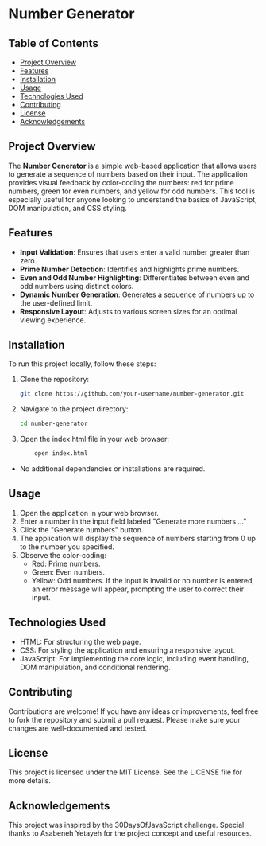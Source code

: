 # Number Generator

## Table of Contents

- [Project Overview](#project-overview)
- [Features](#features)
- [Installation](#installation)
- [Usage](#usage)
- [Technologies Used](#technologies-used)
- [Contributing](#contributing)
- [License](#license)
- [Acknowledgements](#acknowledgements)

## Project Overview

The **Number Generator** is a simple web-based application that allows users to generate a sequence of numbers based on their input. The application provides visual feedback by color-coding the numbers: red for prime numbers, green for even numbers, and yellow for odd numbers. This tool is especially useful for anyone looking to understand the basics of JavaScript, DOM manipulation, and CSS styling.

## Features

- **Input Validation**: Ensures that users enter a valid number greater than zero.
- **Prime Number Detection**: Identifies and highlights prime numbers.
- **Even and Odd Number Highlighting**: Differentiates between even and odd numbers using distinct colors.
- **Dynamic Number Generation**: Generates a sequence of numbers up to the user-defined limit.
- **Responsive Layout**: Adjusts to various screen sizes for an optimal viewing experience.

## Installation

To run this project locally, follow these steps:

1. Clone the repository:
   ```bash
   git clone https://github.com/your-username/number-generator.git
   ```
2. Navigate to the project directory:
    ```bash
    cd number-generator
    ```
3. Open the index.html file in your web browser:
    ```bash
        open index.html
    ```

- No additional dependencies or installations are required.

## Usage
1. Open the application in your web browser.
2. Enter a number in the input field labeled "Generate more numbers ..."
3. Click the "Generate numbers" button.
4. The application will display the sequence of numbers starting from 0 up to the number you specified.
5. Observe the color-coding:
    - Red: Prime numbers.
    - Green: Even numbers.
    - Yellow: Odd numbers.
If the input is invalid or no number is entered, an error message will appear, prompting the user to correct their input.

## Technologies Used
- HTML: For structuring the web page.
- CSS: For styling the application and ensuring a responsive layout.
- JavaScript: For implementing the core logic, including event handling, DOM manipulation, and conditional rendering.

## Contributing
Contributions are welcome! If you have any ideas or improvements, feel free to fork the repository and submit a pull request. Please make sure your changes are well-documented and tested.

## License
This project is licensed under the MIT License. See the LICENSE file for more details.

## Acknowledgements
This project was inspired by the 30DaysOfJavaScript challenge.
Special thanks to Asabeneh Yetayeh for the project concept and useful resources.